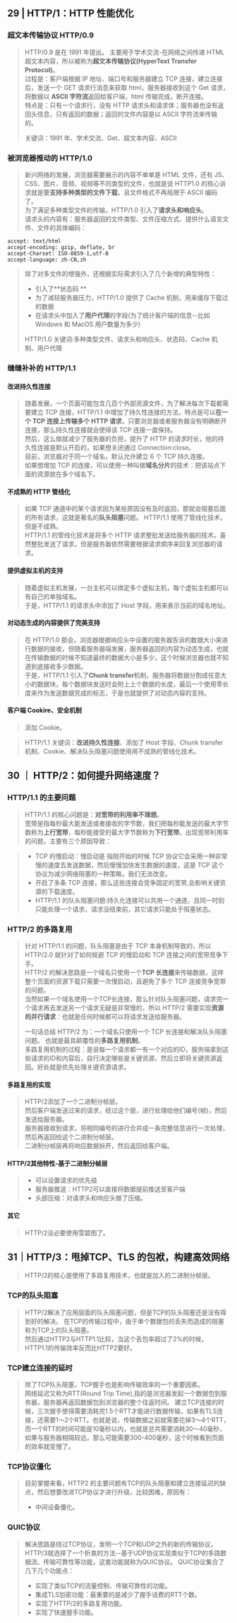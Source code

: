 ## 29 | HTTP/1：HTTP 性能优化

### 超文本传输协议 HTTP/0.9

> HTTP/0.9 是在 1991 年提出。
> 主要用于学术交流-在网络之间传递 HTML 超文本内容，所以被称为**超文本传输协议(HyperText Transfer Protocol)**。  
> 过程是：客户端根据 IP 地址、端口号和服务器建立 TCP 连接，建立连接后，发送一个 GET 请求行消息来获取 html，服务器接收到这个 Get 请求，将数据以 **ASCII 字符流**返回给客户端，html 传输完成，断开连接。  
> 特点是：只有一个请求行，没有 HTTP 请求头和请求体；服务器也没有返回头信息，只有返回的数据；返回的文件内容是以 ASCII 字符流来传输的。
>
> 关键词：1991 年、学术交流、Get、超文本内容、ASCII

### 被浏览器推动的 HTTP/1.0

> 新兴网络的发展，浏览器需要展示的内容不单单是 HTML 文件，还有 JS、CSS、图片、音频、视频等不同类型的文件，也就是说 HTTP1.0 的核心诉求就是要**支持多种类型的文件下载**，且文件格式不再局限于 ASCII 编码了。  
> 为了满足多种类型文件的传输，HTTP/1.0 引入了**请求头和响应头**。  
> 请求头的内容有：服务器返回的文件类型、文件压缩方式、提供什么语言文件、文件的具体编码：

```
accept: text/html
accept-encoding: gzip, deflate, br
accept-Charset: ISO-8859-1,utf-8
accept-language: zh-CN,zh
```

> 除了对多文件的增强外，还根据实际需求引入了几个新增的典型特性：
>
> - 引入了**状态码 **
> - 为了减轻服务器压力，HTTP/1.0 提供了 Cache 机制，用来缓存下载过的数据
> - 在请求头中加入了**用户代理**的字段(为了统计客户端的信息--比如 Windows 和 MacOS 用户数量为多少)
>
> HTTP/1.0 关键词:多种类型文件、请求头和响应头、状态码、Cache 机制、用户代理

### 缝缝补补的 HTTP/1.1

#### 改进持久性连接

> 随着发展，一个页面可能包含几百个外部资源文件，为了解决每次下载都需要建立 TCP 连接，HTTP/1.1 中增加了持久性连接的方法，特点是可以**在一个 TCP 连接上传输多个 HTTP 请求**，只要浏览器或者服务器没有明确断开连接，那么持久性连接就会使得该 TCP 连接一直保持。  
> 然后，这么做就减少了服务器的负担，提升了 HTTP 的请求时长，他的持久性连接是默认开启的，如果想关闭通过 Connection:close。  
> 目前，浏览器对于同一个域名，默认允许建立 6 个 TCP 持久连接。  
> 如果想增加 TCP 的连接，可以使用一种叫做**域名分片**的技术：把该站点下面的资源放在多个域名下。

#### 不成熟的 HTTP 管线化

> 如果 TCP 通道中的某个请求因为某些原因没有及时返回，那就会阻塞后面的所有请求，这就是著名的**队头阻塞**问题。
> HTTP/1.1 使用了管线化技术，但是不成熟。  
> HTTP/1.1 的管线化技术是将多个 HTTP 请求整批发送给服务器的技术。虽然整批发送了请求，但是服务器依然需要根据请求顺序来回复浏览器的请求。

#### 提供虚拟主机的支持

> 随着虚拟主机发展，一台主机可以绑定多个虚拟主机，每个虚拟主机都可以有自己的单独域名。  
> 于是，HTTP/1.1 的请求头中添加了 Host 字段，用来表示当前的域名地址。

#### 对动态生成的内容提供了完美支持

> 在 HTTP/1.0 那会，浏览器根据响应头中设置的服务器告诉的数据大小来进行数据的接收，但随着服务器端发展，服务器返回的内容为动态生成，也就在传输数据的时候不知道最终的数据大小是多少，这个时候浏览器也就不知道到底接收多少数据。  
> 于是，HTTP/1.1 引入了**Chunk transfer**机制，服务器将数据分割成任意大小的数据块，每个数据块发送时会附上上个数据的长度，最后一个使用零长度来作为发送数据完成的标志，于是也就提供了对动态内容的支持。

#### 客户端 Cookire、安全机制

> 添加 Cookie。

> HTTP/1.1 关键词：**改进持久性连接**、添加了 Host 字段、Chunk transfer 机制、Cookie、解决队头阻塞问题使用用不成熟的管线化技术。

## 30 ｜ HTTP/2：如何提升网络速度？

### HTTP/1.1 的主要问题

> HTTP/1.1 的核心问题是：**对宽带的利用率不理想**。  
> 宽带是指每秒最大能发送或者接收的字节数，我们把每秒能发送的最大字节数称为**上行宽带**，每秒能接受的最大字节数称为**下行宽带**。出现宽带利用率的问题，主要有三个原因导致：

> - TCP 的慢启动：慢启动是 指刚开始的时候 TCP 协议它会采用一种非常慢的速度去发送数据，然后慢慢加快发生数据的速度，这是 TCP 这个协议为减少网络阻塞的一种策略，我们无法改变。
> - 开启了多条 TCP 连接，那么这些连接会竞争固定的宽带,会影响关键资源的下载速度。
> - HTTP/1.1 的队头阻塞问题:持久化连接可以共用一个通道，且同一时刻只能处理一个请求，请求没结束前，其它请求只能处于阻塞状态。

### HTTP/2 的多路复用

> 针对 HTTP/1.1 的问题，队头阻塞是由于 TCP 本身机制导致的，所以 HTTP/2.0 就针对了如何规避 TCP 的慢启动和 TCP 连接之间的宽带竞争下手。  
> HTTP/2 的解决思路是一个域名只使用一个**TCP 长连接**来传输数据，这样整个页面的资源下载只需要一次慢启动，且避免了多个 TCP 连接竞争宽带的问题。  
> 当然如果一个域名使用一个TCP长连接，那么针对队头阻塞问题，请求完一个请求再去发送另一个请求无疑是非常慢的，所以 HTTP/2 需要实现**资源的并行请求**：也就是任何时候都可以将请求发送给服务器。
>
> 一句话总结 HTTP/2 为：一个域名只使用一个 TCP 长连接和解决队头阻塞问题。 也就是最具颠覆性的**多路复用机制**。  
> 多路复用机制的过程：是说每一个请求都一有一个对应的ID，服务端拿到这些请求的ID和内容后，自行决定哪些是关键资源，然后立即将关键资源返回。好处就是优先处理关键资源请求。  

#### 多路复用的实现
> HTTP/2添加了一个二进制分帧层。  
> 然后客户端发送过来的请求，经过这个层，进行处理给他们编号(帧)，然后发送给服务器。  
> 服务器接收到请求，将相同编号的进行合并成一条完整信息进行一次处理，然后再返回给这个二进制分帧层。  
> 二进制分帧层再将响应数据拆开，然后返回给客户端。

#### HTTP/2其他特性-基于二进制分帧层
> - 可以设置请求的优先级  
> - 服务器推送：HTTP2可以直接将数据提前推送至客户端 
> - 头部压缩：对请求头和响应头做了压缩。

#### 其它
> HTTP/2没必要使用雪碧图了。

## 31｜HTTP/3：甩掉TCP、TLS 的包袱，构建高效网络
> HTTP/2的核心是使用了多路复用技术，也就是加入的二进制分帧层。  

### TCP的队头阻塞
> HTTP/2解决了应用层面的队头阻塞问题，但是TCP的队头阻塞还是没有得到好的解决。 
> 在TCP的传输过程中，由于单个数据包的丢失而造成的阻塞称为TCP上的队头阻塞。  
> 然后通过HTTP2与HTTP1.1比较，当这个丢包率超过了2%的时候，HTTP1.1的传输效率反而比HTTP2要好。  

### TCP建立连接的延时
> 除了TCP队头阻塞，TCP握手也是影响传输效率的一个重要因素。  
> 网络延迟又称为RTT(Round Trip Time),指的是浏览器发起一个数据包到服务器，服务器再返回数据包到浏览器的整个往返时间。 
> 建立TCP连接的时候，三次握手使得需要消耗完1.5个RTT才能进行数据传输，如果有TLS连接，还需要1～2个RTT。也就是说，传输数据之前就需要花掉3～4个RTT，而一个RTT的时间可能是10毫秒以内，也就是总共需要消耗30～40毫秒，如果与服务器相隔较远，那么可能需要300-400毫秒，这个时候看到页面的效率就变慢了。

### TCP协议僵化
> 目前掌握来看，HTTP2 的主要问题有TCP的队头阻塞和建立连接延迟的缺点，然后想要改进TCP协议才进行升级，比较困难，原因有：  
> - 中间设备僵化。 

### QUIC协议
> 解决思路是绕过TCP协议，发明一个TCP和UDP之外的新的传输协议，HTTP/3就选择了一个折衷的方法--基于UDP协议实现类似于TCP的多路数据流、传输可靠性等功能，这套功能就称为QUIC协议。 
> QUIC协议集合了几下几个功能点：  
> - 实现了类似TCP的流量控制、传输可靠性的功能。 
> - 集成TLS加密功能：最重要的是减少了握手话费的RTT个数。  
> - 实现了HTTP/2的多路复用功能。  
> - 实现了快速握手功能。